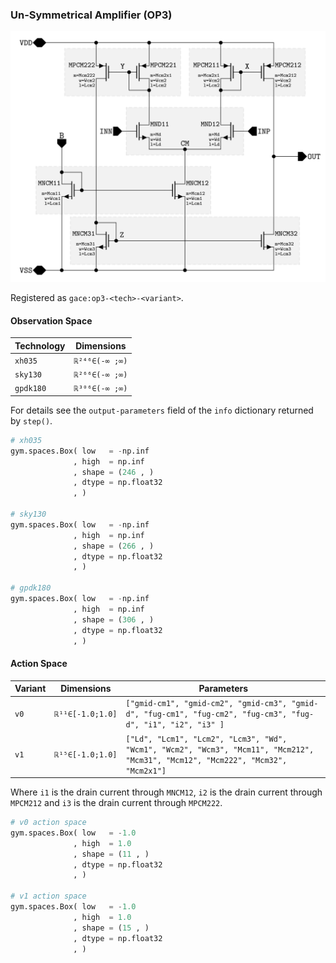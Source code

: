 ### Un-Symmetrical Amplifier (OP3)

![op3](https://raw.githubusercontent.com/matthschw/ace/main/figures/op3.png)

Registered as `gace:op3-<tech>-<variant>`.

#### Observation Space

| Technology | Dimensions     |
|------------|----------------|
| `xh035`    | `ℝ²⁴⁶∈(-∞ ;∞)` |
| `sky130`   | `ℝ²⁶⁶∈(-∞ ;∞)` |
| `gpdk180`  | `ℝ³⁰⁶∈(-∞ ;∞)` |

For details see the `output-parameters` field of the `info` dictionary
returned by `step()`.

```python
# xh035
gym.spaces.Box( low   = -np.inf
              , high  = np.inf
              , shape = (246 , )
              , dtype = np.float32
              , )

# sky130
gym.spaces.Box( low   = -np.inf
              , high  = np.inf
              , shape = (266 , )
              , dtype = np.float32
              , )

# gpdk180
gym.spaces.Box( low   = -np.inf
              , high  = np.inf
              , shape = (306 , )
              , dtype = np.float32
              , )
```

#### Action Space

| Variant | Dimensions       | Parameters                                                                                                                       |
|---------|------------------|----------------------------------------------------------------------------------------------------------------------------------|
| `v0`    | `ℝ¹¹∈[-1.0;1.0]` | `["gmid-cm1", "gmid-cm2", "gmid-cm3", "gmid-d", "fug-cm1", "fug-cm2", "fug-cm3", "fug-d", "i1", "i2", "i3" ]`                    |
| `v1`    | `ℝ¹⁵∈[-1.0;1.0]` | `["Ld", "Lcm1", "Lcm2", "Lcm3", "Wd", "Wcm1", "Wcm2", "Wcm3", "Mcm11", "Mcm212", "Mcm31", "Mcm12", "Mcm222", "Mcm32", "Mcm2x1"]` |

Where `i1` is the drain current through `MNCM12`, `i2` is the drain current
through `MPCM212` and `i3` is the drain current through `MPCM222`.

```python
# v0 action space
gym.spaces.Box( low   = -1.0
              , high  = 1.0
              , shape = (11 , )
              , dtype = np.float32
              , )

# v1 action space
gym.spaces.Box( low   = -1.0
              , high  = 1.0
              , shape = (15 , )
              , dtype = np.float32
              , )
```

